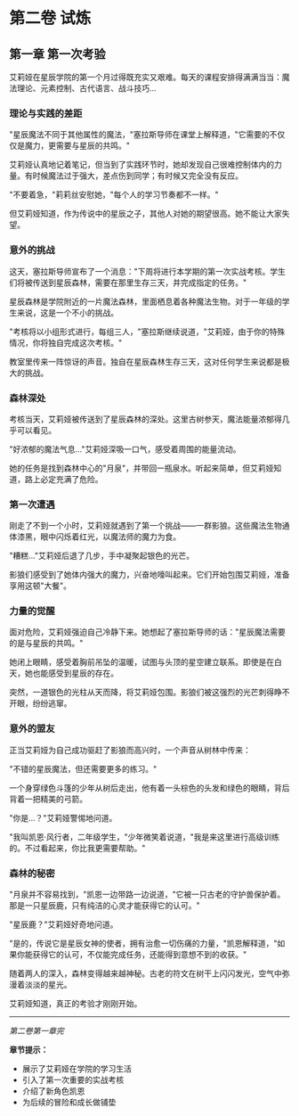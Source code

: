 # 第二卷 试炼

## 第一章 第一次考验

艾莉娅在星辰学院的第一个月过得既充实又艰难。每天的课程安排得满满当当：魔法理论、元素控制、古代语言、战斗技巧...

### 理论与实践的差距

"星辰魔法不同于其他属性的魔法，"塞拉斯导师在课堂上解释道，"它需要的不仅仅是魔力，更需要与星辰的共鸣。"

艾莉娅认真地记着笔记，但当到了实践环节时，她却发现自己很难控制体内的力量。有时候魔法过于强大，差点伤到同学；有时候又完全没有反应。

"不要着急，"莉莉丝安慰她，"每个人的学习节奏都不一样。"

但艾莉娅知道，作为传说中的星辰之子，其他人对她的期望很高。她不能让大家失望。

### 意外的挑战

这天，塞拉斯导师宣布了一个消息："下周将进行本学期的第一次实战考核。学生们将被传送到星辰森林，需要在那里生存三天，并完成指定的任务。"

星辰森林是学院附近的一片魔法森林，里面栖息着各种魔法生物。对于一年级的学生来说，这是一个不小的挑战。

"考核将以小组形式进行，每组三人，"塞拉斯继续说道，"艾莉娅，由于你的特殊情况，你将独自完成这次考核。"

教室里传来一阵惊讶的声音。独自在星辰森林生存三天，这对任何学生来说都是极大的挑战。

### 森林深处

考核当天，艾莉娅被传送到了星辰森林的深处。这里古树参天，魔法能量浓郁得几乎可以看见。

"好浓郁的魔法气息..."艾莉娅深吸一口气，感受着周围的能量流动。

她的任务是找到森林中心的"月泉"，并带回一瓶泉水。听起来简单，但艾莉娅知道，路上必定充满了危险。

### 第一次遭遇

刚走了不到一个小时，艾莉娅就遇到了第一个挑战——一群影狼。这些魔法生物通体漆黑，眼中闪烁着红光，以魔法师的魔力为食。

"糟糕..."艾莉娅后退了几步，手中凝聚起银色的光芒。

影狼们感受到了她体内强大的魔力，兴奋地嚎叫起来。它们开始包围艾莉娅，准备享用这顿"大餐"。

### 力量的觉醒

面对危险，艾莉娅强迫自己冷静下来。她想起了塞拉斯导师的话："星辰魔法需要的是与星辰的共鸣。"

她闭上眼睛，感受着胸前吊坠的温暖，试图与头顶的星空建立联系。即使是在白天，她也能感受到星辰的存在。

突然，一道银色的光柱从天而降，将艾莉娅包围。影狼们被这强烈的光芒刺得睁不开眼，纷纷逃窜。

### 意外的盟友

正当艾莉娅为自己成功驱赶了影狼而高兴时，一个声音从树林中传来：

"不错的星辰魔法，但还需要更多的练习。"

一个身穿绿色斗篷的少年从树后走出，他有着一头棕色的头发和绿色的眼睛，背后背着一把精美的弓箭。

"你是...？"艾莉娅警惕地问道。

"我叫凯恩·风行者，二年级学生，"少年微笑着说道，"我是来这里进行高级训练的。不过看起来，你比我更需要帮助。"

### 森林的秘密

"月泉并不容易找到，"凯恩一边带路一边说道，"它被一只古老的守护兽保护着。那是一只星辰鹿，只有纯洁的心灵才能获得它的认可。"

"星辰鹿？"艾莉娅好奇地问道。

"是的，传说它是星辰女神的使者，拥有治愈一切伤痛的力量，"凯恩解释道，"如果你能获得它的认可，不仅能完成任务，还能得到意想不到的收获。"

随着两人的深入，森林变得越来越神秘。古老的符文在树干上闪闪发光，空气中弥漫着淡淡的星光。

艾莉娅知道，真正的考验才刚刚开始。

---

*第二卷第一章完*

**章节提示：**
- 展示了艾莉娅在学院的学习生活
- 引入了第一次重要的实战考核
- 介绍了新角色凯恩
- 为后续的冒险和成长做铺垫
